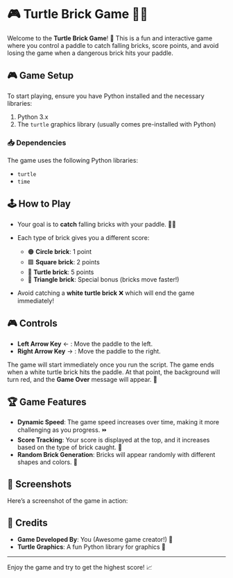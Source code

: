 # 🎮 Turtle Brick Game 🐢🎲

Welcome to the **Turtle Brick Game**! 🧱 This is a fun and interactive game where you control a paddle to catch falling bricks, score points, and avoid losing the game when a dangerous brick hits your paddle.


## 🎮 Game Setup

To start playing, ensure you have Python installed and the necessary libraries:

1. Python 3.x
2. The `turtle` graphics library (usually comes pre-installed with Python)

### 📥 Dependencies
The game uses the following Python libraries:
- `turtle`
- `time`

## 🕹️ How to Play

- Your goal is to **catch** falling bricks with your paddle. 🧑‍🦱
- Each type of brick gives you a different score:
  - 🟠 **Circle brick**: 1 point
  - 🟩 **Square brick**: 2 points
  - 🐢 **Turtle brick**: 5 points
  - 🔺 **Triangle brick**: Special bonus (bricks move faster!)
  
- Avoid catching a **white turtle brick** ❌ which will end the game immediately! 

## 🎮 Controls
- **Left Arrow Key** ← : Move the paddle to the left.
- **Right Arrow Key** → : Move the paddle to the right.

The game will start immediately once you run the script. The game ends when a white turtle brick hits the paddle. At that point, the background will turn red, and the **Game Over** message will appear. 🚨

## 🏆 Game Features
- **Dynamic Speed**: The game speed increases over time, making it more challenging as you progress. ⏩
- **Score Tracking**: Your score is displayed at the top, and it increases based on the type of brick caught. 🏅
- **Random Brick Generation**: Bricks will appear randomly with different shapes and colors. 🎲

## 📸 Screenshots
Here’s a screenshot of the game in action:

## 📜 Credits
- **Game Developed By**: You (Awesome game creator!) 🎉
- **Turtle Graphics**: A fun Python library for graphics 🐢

---

Enjoy the game and try to get the highest score! 📈
